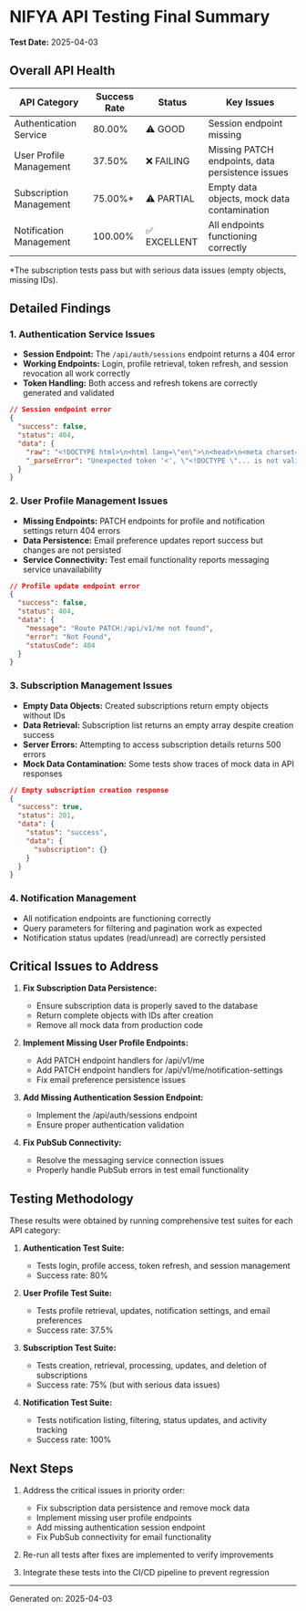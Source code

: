 # NIFYA API Testing Final Summary

**Test Date:** 2025-04-03

## Overall API Health

| API Category | Success Rate | Status | Key Issues |
|--------------|--------------|--------|------------|
| Authentication Service | 80.00% | ⚠️ GOOD | Session endpoint missing |
| User Profile Management | 37.50% | ❌ FAILING | Missing PATCH endpoints, data persistence issues |
| Subscription Management | 75.00%* | ⚠️ PARTIAL | Empty data objects, mock data contamination |
| Notification Management | 100.00% | ✅ EXCELLENT | All endpoints functioning correctly |

*The subscription tests pass but with serious data issues (empty objects, missing IDs).

## Detailed Findings

### 1. Authentication Service Issues

- **Session Endpoint:** The `/api/auth/sessions` endpoint returns a 404 error
- **Working Endpoints:** Login, profile retrieval, token refresh, and session revocation all work correctly
- **Token Handling:** Both access and refresh tokens are correctly generated and validated

```json
// Session endpoint error
{
  "success": false,
  "status": 404,
  "data": {
    "raw": "<!DOCTYPE html>\n<html lang=\"en\">\n<head>\n<meta charset=\"utf-8\">\n<title>Error</title>\n</head>\n<body>\n<pre>Cannot GET /api/auth/sessions</pre>\n</body>\n</html>\n",
    "_parseError": "Unexpected token '<', \"<!DOCTYPE \"... is not valid JSON"
  }
}
```

### 2. User Profile Management Issues

- **Missing Endpoints:** PATCH endpoints for profile and notification settings return 404 errors
- **Data Persistence:** Email preference updates report success but changes are not persisted
- **Service Connectivity:** Test email functionality reports messaging service unavailability

```json
// Profile update endpoint error
{
  "success": false,
  "status": 404,
  "data": {
    "message": "Route PATCH:/api/v1/me not found",
    "error": "Not Found",
    "statusCode": 404
  }
}
```

### 3. Subscription Management Issues

- **Empty Data Objects:** Created subscriptions return empty objects without IDs
- **Data Retrieval:** Subscription list returns an empty array despite creation success
- **Server Errors:** Attempting to access subscription details returns 500 errors
- **Mock Data Contamination:** Some tests show traces of mock data in API responses

```json
// Empty subscription creation response
{
  "success": true,
  "status": 201,
  "data": {
    "status": "success",
    "data": {
      "subscription": {}
    }
  }
}
```

### 4. Notification Management

- All notification endpoints are functioning correctly
- Query parameters for filtering and pagination work as expected
- Notification status updates (read/unread) are correctly persisted

## Critical Issues to Address

1. **Fix Subscription Data Persistence:**
   - Ensure subscription data is properly saved to the database
   - Return complete objects with IDs after creation
   - Remove all mock data from production code

2. **Implement Missing User Profile Endpoints:**
   - Add PATCH endpoint handlers for /api/v1/me
   - Add PATCH endpoint handlers for /api/v1/me/notification-settings
   - Fix email preference persistence issues

3. **Add Missing Authentication Session Endpoint:**
   - Implement the /api/auth/sessions endpoint
   - Ensure proper authentication validation

4. **Fix PubSub Connectivity:**
   - Resolve the messaging service connection issues
   - Properly handle PubSub errors in test email functionality

## Testing Methodology

These results were obtained by running comprehensive test suites for each API category:

1. **Authentication Test Suite:**
   - Tests login, profile access, token refresh, and session management
   - Success rate: 80%

2. **User Profile Test Suite:**
   - Tests profile retrieval, updates, notification settings, and email preferences
   - Success rate: 37.5%

3. **Subscription Test Suite:**
   - Tests creation, retrieval, processing, updates, and deletion of subscriptions
   - Success rate: 75% (but with serious data issues)

4. **Notification Test Suite:**
   - Tests notification listing, filtering, status updates, and activity tracking
   - Success rate: 100%

## Next Steps

1. Address the critical issues in priority order:
   - Fix subscription data persistence and remove mock data
   - Implement missing user profile endpoints
   - Add missing authentication session endpoint
   - Fix PubSub connectivity for email functionality

2. Re-run all tests after fixes are implemented to verify improvements

3. Integrate these tests into the CI/CD pipeline to prevent regression

---
Generated on: 2025-04-03